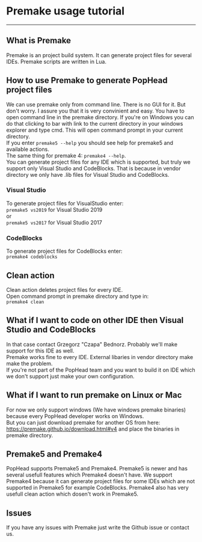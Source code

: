 # Premake usage tutorial
-------------------------------------------------------

## What is Premake
Premake is an project build system. It can generate project files for several IDEs. Premake scripts are written in Lua.

## How to use Premake to generate PopHead project files
We can use premake only from command line. There is no GUI for it. But don't worry. I assure you that it is very convinient and easy.
You have to open command line in the premake directory. If you're on Windows you can do that clicking to bar with link to the current
directory in your windows explorer and type cmd. This will open command prompt in your current directory. <br/> 
If you enter `premake5 --help` you should see help for premake5 and available actions. <br/>
The same thing for premake 4: `premake4 --help`. <br/>
You can generate project files for any IDE which is supported, but truly we support only Visual Studio and CodeBlocks.
That is because in vendor directory we only have .lib files for Visual Studio and CodeBlocks.

### Visual Studio
To generate project files for VisualStudio enter: <br/>
`premake5 vs2019` for Visual Studio 2019 <br/>
or <br/>
`premake5 vs2017` for Visual Studio 2017 <br/>

### CodeBlocks
To generate project files for CodeBlocks enter: <br/>
`premake4 codeblocks` <br/>

## Clean action
Clean action deletes project files for every IDE. <br/>
Open command prompt in premake directory and type in: <br/>
`premake4 clean`

## What if I want to code on other IDE then Visual Studio and CodeBlocks
In that case contact Grzegorz "Czapa" Bednorz. Probably we'll make support for this IDE as well. <br/>
Premake works fine to every IDE. External libaries in vendor directory make make the problem. <br/>
If you're not part of the PopHead team and you want to build it on IDE which we don't support just make your own configuration.

## What if I want to run premake on Linux or Mac
For now we only support windows (We have windows premake binaries) because every PopHead developer works on Windows. <br/>
But you can just download premake for another OS from here: https://premake.github.io/download.html#v4 and place the binaries
in premake directory.

## Premake5 and Premake4
PopHead supports Premake5 and Premake4. Premake5 is newer and has several usefull features which Premake4 doesn't have.
We support Premake4 because it can generate project files for some IDEs which are not supported in Premake5 for example CodeBlocks.
Premake4 also has very usefull clean action which dosen't work in Premake5.

## Issues
If you have any issues with Premake just write the Github issue or contact us.
